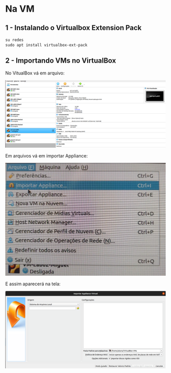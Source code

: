 # Na VM

## 1 - Instalando o Virtualbox Extension Pack

```
su redes
sudo apt install virtualbox-ext-pack
```

## 2 - Importando VMs no VirtualBox

No VitualBox vá em arquivo:

<img src="Imagens/img3.png" alt="">

Em arquivos vá em importar Appliance:

<img src="Imagens/img5.jpeg" alt="">

E assim aparecerá na tela:

<img src="Imagens/img4.png" alt="">
